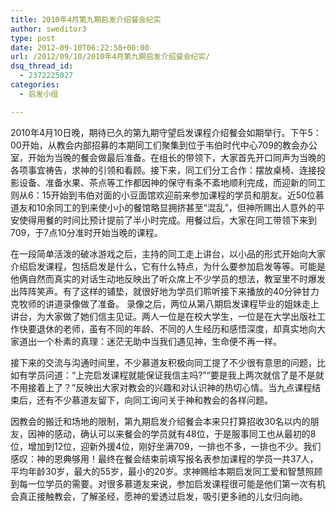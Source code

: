 ```yaml
---
title: 2010年4月第九期启发介绍餐会纪实
author: sweditor3
type: post
date: 2012-09-10T06:22:58+00:00
url: /2012/09/10/2010年4月第九期启发介绍餐会纪实/
dsq_thread_id:
  - 2372225027
categories:
  - 启发小组

---
```

2010年4月10日晚，期待已久的第九期守望启发课程介绍餐会如期举行。下午5：00开始，从教会内部招募的本期同工们聚集到位于韦伯时代中心709的教会办公室，开始为当晚的餐会做最后准备。在组长的带领下，大家首先开口同声为当晚的各项事宜祷告，求神的引领和看顾。接下来，同工们分工合作：摆放桌椅、连接投影设备、准备水果、茶点等工作都因神的保守有条不紊地顺利完成，而迎新的同工则从6：15开始到韦伯对面的小豆面馆欢迎前来参加课程的学员和朋友。近50位慕道友和10余同工的到来使小小的餐馆略显拥挤甚至“混乱”，但神所赐出人意外的平安使得用餐的时间比预计提前了半小时完成。用餐过后，大家在同工带领下来到709，于7点10分准时开始当晚的课程。

在一段简单活泼的破冰游戏之后，主持的同工走上讲台，以小品的形式开始向大家介绍启发课程，包括启发是什么，它有什么特点，为什么要参加启发等等。可能是他俩自然而真实的对话生动地反映出了听众席上不少学员的想法，教室里不时爆发出阵阵笑声。有了这样的铺垫，就很好地为学员们聆听接下来播放的40分钟甘力克牧师的讲道录像做了准备。 录像之后，两位从第八期启发课程毕业的姐妹走上讲台，为大家做了她们信主见证。两人一位是在校大学生，一位是在大学出版社工作快要退休的老师，虽有不同的年龄、不同的人生经历和感悟深度，却真实地向大家道出一个朴素的真理：迷茫无助中当我们遇见神，生命便不再一样。

接下来的交流与沟通时间里，不少慕道友积极向同工提了不少很有意思的问题，比如有学员问道：“上完启发课程就能保证我信主吗?”“要是我上两次就信了是不是就不用接着上了？”反映出大家对教会的兴趣和对认识神的热切心情。当九点课程结束后，还有不少慕道友留下，向同工询问关于神和教会的各样问题。

因教会的搬迁和场地的限制，第九期启发介绍餐会本来只打算招收30名以内的朋友，因神的感动，确认可以来餐会的学员就有48位，于是服事同工也从最初的8位，增加到12位，迎新外援4位，刚好坐满709，一排也不多，一排也不少。我们感叹：神的恩典够用！最终在餐会结束前填写报名表参加课程的学员一共37人，平均年龄30岁，最大的55岁，最小的20岁。求神赐给本期启发同工爱和智慧照顾到每一位学员的需要。对很多慕道友来说，参加启发课程很可能是他们第一次有机会真正接触教会，了解圣经，愿神的爱透过启发，吸引更多祂的儿女归向祂。